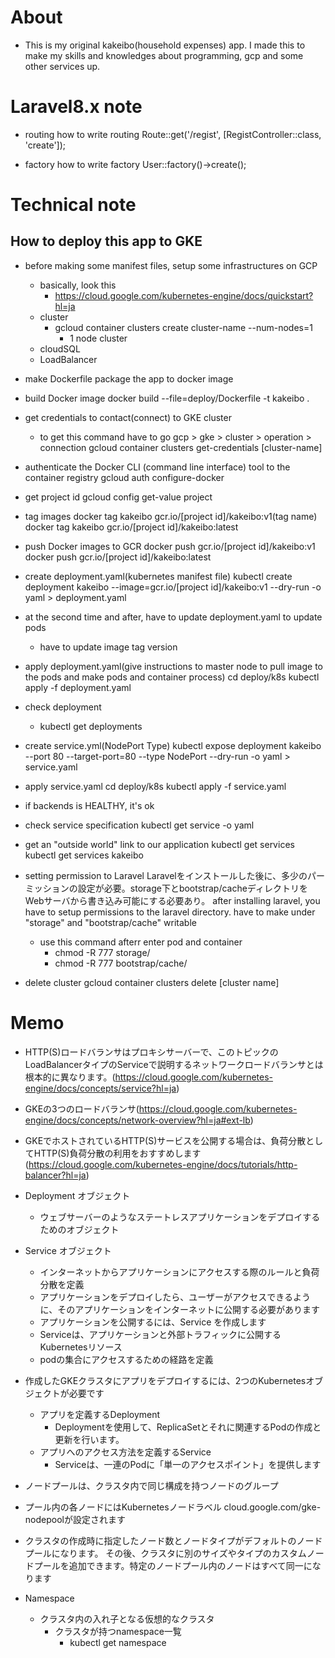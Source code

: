 # About
- This is my original kakeibo(household expenses) app. I made this to make my skills and knowledges about programming, gcp and some other services up.


# Laravel8.x note
- routing
how to write routing
Route::get('/regist', [RegistController::class, 'create']);

- factory
how to write factory
User::factory()->create();


# Technical note

## How to deploy this app to GKE
- before making some manifest files, setup some infrastructures on GCP
    - basically, look this
        - https://cloud.google.com/kubernetes-engine/docs/quickstart?hl=ja
    - cluster
        - gcloud container clusters create cluster-name --num-nodes=1
            - 1 node cluster
    - cloudSQL
    - LoadBalancer

- make Dockerfile
package the app to docker image

- build Docker image
docker build --file=deploy/Dockerfile -t kakeibo .

- get credentials to contact(connect) to GKE cluster
    - to get this command have to go gcp > gke > cluster > operation > connection
gcloud container clusters get-credentials [cluster-name]

- authenticate the Docker CLI (command line interface) tool to the container registry
gcloud auth configure-docker

- get project id
gcloud config get-value project

- tag images
docker tag kakeibo gcr.io/[project id]/kakeibo:v1(tag name)
docker tag kakeibo gcr.io/[project id]/kakeibo:latest

- push Docker images to GCR
docker push gcr.io/[project id]/kakeibo:v1
docker push gcr.io/[project id]/kakeibo:latest

- create deployment.yaml(kubernetes manifest file)
kubectl create deployment kakeibo --image=gcr.io/[project id]/kakeibo:v1 --dry-run -o yaml > deployment.yaml

- at the second time and after, have to update deployment.yaml to update pods
    - have to update image tag version

- apply deployment.yaml(give instructions to master node to pull image to  the pods and make pods and container process)
cd deploy/k8s
kubectl apply -f deployment.yaml

- check deployment
    - kubectl get deployments

- create service.yml(NodePort Type)
kubectl expose deployment kakeibo --port 80 --target-port=80 --type NodePort --dry-run -o yaml > service.yaml

- apply service.yaml
cd deploy/k8s
kubectl apply -f service.yaml

- if backends is HEALTHY, it's ok

- check service specification
kubectl get service -o yaml

- get an "outside world" link to our application
kubectl get services
kubectl get services kakeibo

- setting permission to Laravel
Laravelをインストールした後に、多少のパーミッションの設定が必要。storage下とbootstrap/cacheディレクトリをWebサーバから書き込み可能にする必要あり。
after installing laravel, you have to setup permissions to the laravel directory. have to make under "storage" and "bootstrap/cache" writable
    - use this command afterr enter pod and container
        - chmod -R 777 storage/
        - chmod -R 777 bootstrap/cache/

- delete cluster
gcloud container clusters delete [cluster name]


# Memo
- HTTP(S)ロードバランサはプロキシサーバーで、このトピックの LoadBalancerタイプのServiceで説明するネットワークロードバランサとは根本的に異なります。(https://cloud.google.com/kubernetes-engine/docs/concepts/service?hl=ja)

- GKEの3つのロードバランサ(https://cloud.google.com/kubernetes-engine/docs/concepts/network-overview?hl=ja#ext-lb)

- GKEでホストされているHTTP(S)サービスを公開する場合は、負荷分散としてHTTP(S)負荷分散の利用をおすすめします(https://cloud.google.com/kubernetes-engine/docs/tutorials/http-balancer?hl=ja)

- Deployment オブジェクト
    - ウェブサーバーのようなステートレスアプリケーションをデプロイするためのオブジェクト
- Service オブジェクト
    - インターネットからアプリケーションにアクセスする際のルールと負荷分散を定義
    - アプリケーションをデプロイしたら、ユーザーがアクセスできるように、そのアプリケーションをインターネットに公開する必要があります
    - アプリケーションを公開するには、Service を作成します
    - Serviceは、アプリケーションと外部トラフィックに公開するKubernetesリソース
    - podの集合にアクセスするための経路を定義

- 作成したGKEクラスタにアプリをデプロイするには、2つのKubernetesオブジェクトが必要です
    - アプリを定義するDeployment
        - Deploymentを使用して、ReplicaSetとそれに関連するPodの作成と更新を行います。
    - アプリへのアクセス方法を定義するService
        - Serviceは、一連のPodに「単一のアクセスポイント」を提供します

- ノードプールは、クラスタ内で同じ構成を持つノードのグループ
- プール内の各ノードにはKubernetesノードラベル cloud.google.com/gke-nodepoolが設定されます
- クラスタの作成時に指定したノード数とノードタイプがデフォルトのノードプールになります。 その後、クラスタに別のサイズやタイプのカスタムノードプールを追加できます。特定のノードプール内のノードはすべて同一になります

- Namespace 
    - クラスタ内の入れ子となる仮想的なクラスタ
        - クラスタが持つnamespace一覧
            - kubectl get namespace
